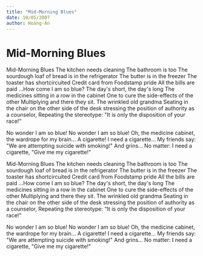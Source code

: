 ```yaml
---
title: "Mid-Morning Blues"
date: 10/05/2007
author: Hoàng-Ân
---
```


# Mid-Morning Blues

Mid-Morning Blues
The kitchen needs cleaning
The bathroom is too
The sourdough loaf of bread is in the refrigerator
The butter is in the freezer
The toaster has shortcircuited
Credit card from Foodstamp pride
All the bills are paid
...How come I am so blue?
The day's short, the day's long
The medicines sitting in a row in the cabinet
One to cure the side-effects of the other
Multiplying and there they sit.
The wrinkled old grandma
Seating in the chair on the other side of
    the desk stressing the position of
    authority as a counselor,
Repeating the stereotype: "It is only
the disposition of your race!"

No wonder I am so blue!
No wonder I am so blue!
Oh, the medicine cabinet,
the wardrope for my brain...
A cigarette!  I need
a cigarette...
My friends say: "We are
attempting suicide with smoking!"
And grins...
No matter: I need a cigarette,
"Give me my cigarette!"

Mid-Morning Blues
The kitchen needs cleaning
The bathroom is too
The sourdough loaf of bread is in the refrigerator
The butter is in the freezer
The toaster has shortcircuited
Credit card from Foodstamp pride
All the bills are paid
...How come I am so blue?
The day's short, the day's long
The medicines sitting in a row in the cabinet
One to cure the side-effects of the other
Multiplying and there they sit.
The wrinkled old grandma
Seating in the chair on the other side of
    the desk stressing the position of
    authority as a counselor,
Repeating the stereotype: "It is only
the disposition of your race!"

No wonder I am so blue!
No wonder I am so blue!
Oh, the medicine cabinet,
the wardrope for my brain...
A cigarette!  I need
a cigarette...
My friends say: "We are
attempting suicide with smoking!"
And grins...
No matter: I need a cigarette,
"Give me my cigarette!"
